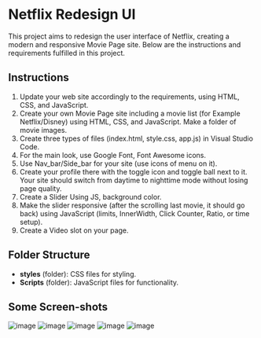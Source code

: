 # Netflix Redesign UI

This project aims to redesign the user interface of Netflix, creating a modern and responsive Movie Page site. Below are the instructions and requirements fulfilled in this project.

## Instructions

1. Update your web site accordingly to the requirements, using HTML, CSS, and JavaScript.
2. Create your own Movie Page site including a movie list (for Example Netflix/Disney) using HTML, CSS, and JavaScript. Make a folder of movie images.
3. Create three types of files (index.html, style.css, app.js) in Visual Studio Code.
4. For the main look, use Google Font, Font Awesome icons.
5. Use Nav_bar/Side_bar for your site (use icons of menu on it).
6. Create your profile there with the toggle icon and toggle ball next to it. Your site should switch from daytime to nighttime mode without losing page quality.
7. Create a Slider Using JS, background color.
8. Make the slider responsive (after the scrolling last movie, it should go back) using JavaScript (limits, InnerWidth, Click Counter, Ratio, or time setup).
9. Create a Video slot on your page.

## Folder Structure
- **styles** (folder): CSS files for styling.
- **Scripts** (folder): JavaScript files for functionality.

## Some Screen-shots
![image](https://github.com/RB-Younes/Netflix-redesign-ui/assets/108153787/8fb5a6a6-be88-4568-a6d5-3c04c84dfeb4)
![image](https://github.com/RB-Younes/Netflix-redesign-ui/assets/108153787/1a9e435b-cc2d-4cc4-83f9-214ec306b088)
![image](https://github.com/RB-Younes/Netflix-redesign-ui/assets/108153787/be0ad00b-cf9c-48e8-9774-031a63057f6d)
![image](https://github.com/RB-Younes/Netflix-redesign-ui/assets/108153787/950c71a1-83c8-49ab-ac38-f2780cc11e11)
![image](https://github.com/RB-Younes/Netflix-redesign-ui/assets/108153787/2ee3bece-c6a1-4c51-b893-c8a33e952633)




